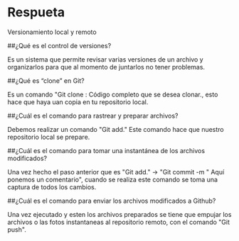 # Respueta
Versionamiento local y remoto

##¿Qué es el control de versiones?

Es un sistema que permite revisar varias versiones de un archivo y organizarlos para que al momento de juntarlos no tener problemas.

##¿Qué es “clone” en Git?

Es un comando "Git clone : Código completo que se desea clonar., esto hace que haya uan copia en tu repositorio local. 

##¿Cuál es el comando para rastrear y preparar archivos?

Debemos realizar un comando "Git add." Este comando hace que nuestro repositorio local se prepare.

##¿Cuál es el comando para tomar una instantánea de los archivos modificados?

Una vez hecho el paso anterior que es "Git add." -> "Git commit -m " Aquí ponemos un comentario", cuando se realiza este comando se toma una captura de todos los cambios.

##¿Cuál es el comando para enviar los archivos modificados a Github?

Una vez ejecutado y esten los archivos preparados se tiene que empujar los archivos o las fotos instantaneas al repositorio remoto, con el comando "Git push".

